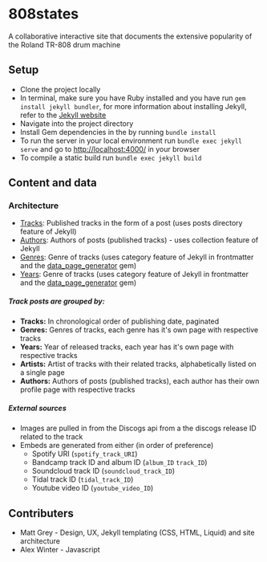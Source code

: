# 808states
A collaborative interactive site that documents the extensive popularity of the Roland TR-808 drum machine

## Setup

- Clone the project locally
- In terminal, make sure you have Ruby installed and you have run `gem install jekyll bundler`, for more information about installing Jekyll, refer to the [Jekyll website](https://jekyllrb.com/docs/quickstart/)
- Navigate into the project directory
- Install Gem dependencies in the by running `bundle install`
- To run the server in your local environment run `bundle exec jekyll serve` and go to [http://localhost:4000/](http://localhost:4000/) in your browser
- To compile a static build run `bundle exec jekyll build`

## Content and data

### Architecture
- [Tracks](_posts): Published tracks in the form of a post (uses posts directory feature of Jekyll)
- [Authors](_authors): Authors of posts (published tracks) - uses collection feature of Jekyll
- [Genres](_data/genres.yml): Genre of tracks (uses category feature of Jekyll in frontmatter and the [data_page_generator](https://github.com/avillafiorita/jekyll-datapage_gen) gem)
- [Years](_data/years.yml): Genre of tracks (uses category feature of Jekyll in frontmatter and the [data_page_generator](https://github.com/avillafiorita/jekyll-datapage_gen) gem)

##### Track posts are grouped by:
- **Tracks:** In chronological order of publishing date, paginated
- **Genres:** Genres of tracks, each genre has it's own page with respective tracks
- **Years:** Year of released tracks, each year has it's own page with respective tracks
- **Artists:** Artist of tracks with their related tracks, alphabetically listed on a single page
- **Authors:** Authors of posts (published tracks), each author has their own profile page with respective tracks

##### External sources
- Images are pulled in from the Discogs api from a the discogs release ID related to the track
- Embeds are generated from either (in order of preference)
  - Spotify URI (`spotify_track_URI`)
  - Bandcamp track ID and album ID (`album_ID` `track_ID`)
  - Soundcloud track ID (`soundcloud_track_ID`)
  - Tidal track ID (`tidal_track_ID`)
  - Youtube video ID (`youtube_video_ID`)

## Contributers
- Matt Grey - Design, UX, Jekyll templating (CSS, HTML, Liquid) and site architecture
- Alex Winter - Javascript
